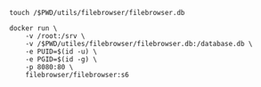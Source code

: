 `touch /$PWD/utils/filebrowser/filebrowser.db`

```
docker run \
    -v /root:/srv \
    -v /$PWD/utiles/filebrowser/filebrowser.db:/database.db \
    -e PUID=$(id -u) \
    -e PGID=$(id -g) \
    -p 8080:80 \
    filebrowser/filebrowser:s6
```
